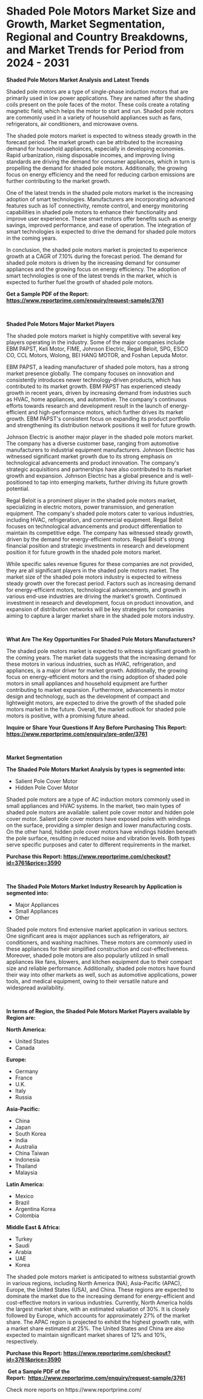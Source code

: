 <p><h1>Shaded Pole Motors Market Size and Growth, Market Segmentation, Regional and Country Breakdowns, and Market Trends for Period from 2024 -  2031</h1></p><p><strong>Shaded Pole Motors Market Analysis and Latest Trends</strong></p>
<p><p>Shaded pole motors are a type of single-phase induction motors that are primarily used in low power applications. They are named after the shading coils present on the pole faces of the motor. These coils create a rotating magnetic field, which helps the motor to start and run. Shaded pole motors are commonly used in a variety of household appliances such as fans, refrigerators, air conditioners, and microwave ovens.</p><p>The shaded pole motors market is expected to witness steady growth in the forecast period. The market growth can be attributed to the increasing demand for household appliances, especially in developing economies. Rapid urbanization, rising disposable incomes, and improving living standards are driving the demand for consumer appliances, which in turn is propelling the demand for shaded pole motors. Additionally, the growing focus on energy efficiency and the need for reducing carbon emissions are further contributing to the market growth.</p><p>One of the latest trends in the shaded pole motors market is the increasing adoption of smart technologies. Manufacturers are incorporating advanced features such as IoT connectivity, remote control, and energy monitoring capabilities in shaded pole motors to enhance their functionality and improve user experience. These smart motors offer benefits such as energy savings, improved performance, and ease of operation. The integration of smart technologies is expected to drive the demand for shaded pole motors in the coming years.</p><p>In conclusion, the shaded pole motors market is projected to experience growth at a CAGR of 7.10% during the forecast period. The demand for shaded pole motors is driven by the increasing demand for consumer appliances and the growing focus on energy efficiency. The adoption of smart technologies is one of the latest trends in the market, which is expected to further fuel the growth of shaded pole motors.</p></p>
<p><strong>Get a Sample PDF of the Report:&nbsp; <a href="https://www.reportprime.com/enquiry/request-sample/3761">https://www.reportprime.com/enquiry/request-sample/3761</a></strong></p>
<p>&nbsp;</p>
<p><strong>Shaded Pole Motors Major Market Players</strong></p>
<p><p>The shaded pole motors market is highly competitive with several key players operating in the industry. Some of the major companies include EBM PAPST, Keli Motor, FIME, Johnson Electric, Regal Beloit, SPG, ESCO CO, CCL Motors, Wolong, BEI HANG MOTOR, and Foshan Lepuda Motor.</p><p>EBM PAPST, a leading manufacturer of shaded pole motors, has a strong market presence globally. The company focuses on innovation and consistently introduces newer technology-driven products, which has contributed to its market growth. EBM PAPST has experienced steady growth in recent years, driven by increasing demand from industries such as HVAC, home appliances, and automotive. The company's continuous efforts towards research and development result in the launch of energy-efficient and high-performance motors, which further drives its market growth. EBM PAPST's consistent focus on expanding its product portfolio and strengthening its distribution network positions it well for future growth.</p><p>Johnson Electric is another major player in the shaded pole motors market. The company has a diverse customer base, ranging from automotive manufacturers to industrial equipment manufacturers. Johnson Electric has witnessed significant market growth due to its strong emphasis on technological advancements and product innovation. The company's strategic acquisitions and partnerships have also contributed to its market growth and expansion. Johnson Electric has a global presence and is well-positioned to tap into emerging markets, further driving its future growth potential.</p><p>Regal Beloit is a prominent player in the shaded pole motors market, specializing in electric motors, power transmission, and generation equipment. The company's shaded pole motors cater to various industries, including HVAC, refrigeration, and commercial equipment. Regal Beloit focuses on technological advancements and product differentiation to maintain its competitive edge. The company has witnessed steady growth, driven by the demand for energy-efficient motors. Regal Beloit's strong financial position and strategic investments in research and development position it for future growth in the shaded pole motors market.</p><p>While specific sales revenue figures for these companies are not provided, they are all significant players in the shaded pole motors market. The market size of the shaded pole motors industry is expected to witness steady growth over the forecast period. Factors such as increasing demand for energy-efficient motors, technological advancements, and growth in various end-use industries are driving the market's growth. Continued investment in research and development, focus on product innovation, and expansion of distribution networks will be key strategies for companies aiming to capture a larger market share in the shaded pole motors industry.</p></p>
<p>&nbsp;</p>
<p><strong>What Are The Key Opportunities For Shaded Pole Motors Manufacturers?</strong></p>
<p><p>The shaded pole motors market is expected to witness significant growth in the coming years. The market data suggests that the increasing demand for these motors in various industries, such as HVAC, refrigeration, and appliances, is a major driver for market growth. Additionally, the growing focus on energy-efficient motors and the rising adoption of shaded pole motors in small appliances and household equipment are further contributing to market expansion. Furthermore, advancements in motor design and technology, such as the development of compact and lightweight motors, are expected to drive the growth of the shaded pole motors market in the future. Overall, the market outlook for shaded pole motors is positive, with a promising future ahead.</p></p>
<p><strong>Inquire or Share Your Questions If Any Before Purchasing This Report: <a href="https://www.reportprime.com/enquiry/pre-order/3761">https://www.reportprime.com/enquiry/pre-order/3761</a></strong></p>
<p>&nbsp;</p>
<p><strong>Market Segmentation</strong></p>
<p><strong>The Shaded Pole Motors Market Analysis by types is segmented into:</strong></p>
<p><ul><li>Salient Pole Cover Motor</li><li>Hidden Pole Cover Motor</li></ul></p>
<p><p>Shaded pole motors are a type of AC induction motors commonly used in small appliances and HVAC systems. In the market, two main types of shaded pole motors are available: salient pole cover motor and hidden pole cover motor. Salient pole cover motors have exposed poles with windings on the surface, providing a simpler design and lower manufacturing costs. On the other hand, hidden pole cover motors have windings hidden beneath the pole surface, resulting in reduced noise and vibration levels. Both types serve specific purposes and cater to different requirements in the market.</p></p>
<p><strong>Purchase this Report:&nbsp;<a href="https://www.reportprime.com/checkout?id=3761&price=3590">https://www.reportprime.com/checkout?id=3761&price=3590</a></strong></p>
<p>&nbsp;</p>
<p><strong>The Shaded Pole Motors Market Industry Research by Application is segmented into:</strong></p>
<p><ul><li>Major Appliances</li><li>Small Appliances</li><li>Other</li></ul></p>
<p><p>Shaded pole motors find extensive market application in various sectors. One significant area is major appliances such as refrigerators, air conditioners, and washing machines. These motors are commonly used in these appliances for their simplified construction and cost-effectiveness. Moreover, shaded pole motors are also popularly utilized in small appliances like fans, blowers, and kitchen equipment due to their compact size and reliable performance. Additionally, shaded pole motors have found their way into other markets as well, such as automotive applications, power tools, and medical equipment, owing to their versatile nature and widespread availability.</p></p>
<p>&nbsp;</p>
<p><strong>In terms of Region, the Shaded Pole Motors Market Players available by Region are:</strong></p>
<p>
    <p> <strong> North America: </strong>
        <ul>
            <li>United States</li>
            <li>Canada</li>
        </ul>
        </p> 
    <p> <strong> Europe: </strong>
        <ul>
            <li>Germany</li>
            <li>France</li>
            <li>U.K.</li>
            <li>Italy</li>
            <li>Russia</li>
        </ul>
        </p> 
    <p> <strong> Asia-Pacific: </strong>
        <ul>
            <li>China</li>
            <li>Japan</li>
            <li>South Korea</li>
            <li>India</li>
            <li>Australia</li>
            <li>China Taiwan</li>
            <li>Indonesia</li>
            <li>Thailand</li>
            <li>Malaysia</li>
        </ul>
        </p> 
    <p> <strong> Latin America: </strong>
        <ul>
            <li>Mexico</li>
            <li>Brazil</li>
            <li>Argentina Korea</li>
            <li>Colombia</li>
        </ul>
        </p> 
    <p> <strong> Middle East & Africa: </strong>
        <ul>
            <li>Turkey</li>
            <li>Saudi</li>
            <li>Arabia</li>
            <li>UAE</li>
            <li>Korea</li>
        </ul>
    </p>
    </p>
<p><p>The shaded pole motors market is anticipated to witness substantial growth in various regions, including North America (NA), Asia-Pacific (APAC), Europe, the United States (USA), and China. These regions are expected to dominate the market due to the increasing demand for energy-efficient and cost-effective motors in various industries. Currently, North America holds the largest market share, with an estimated valuation of 30%. It is closely followed by Europe, which accounts for approximately 27% of the market share. The APAC region is projected to exhibit the highest growth rate, with a market share estimated at 25%. The United States and China are also expected to maintain significant market shares of 12% and 10%, respectively.</p></p>
<p><strong>Purchase this Report: <a href="https://www.reportprime.com/checkout?id=3761&price=3590">https://www.reportprime.com/checkout?id=3761&price=3590</a></strong></p>
<p>&nbsp;<strong>Get a Sample PDF of the Report:&nbsp;&nbsp;<a href="https://www.reportprime.com/enquiry/request-sample/3761">https://www.reportprime.com/enquiry/request-sample/3761</a></strong></p>
<p><strong></strong></p>
<p>Check more reports on https://www.reportprime.com/</p>